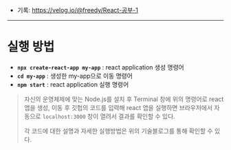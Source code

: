 - 기록: https://velog.io/@freedy/React-공부-1

---

# 실행 방법
- **`npx create-react-app my-app`** : react application 생성 명령어
- **`cd my-app`** : 생성한 my-app으로 이동 명령어
- **`npm start`** : react application 실행 명령어

>자신의 운영체제에 맞는 Node.js를 설치 후
Terminal 창에 위의 명령어로 react 앱을 생성, 
이동 후 깃헙의 코드를 입력해 react 앱을 실행하면
브라우저에서 자동으로 `localhost:3000` 창이 열려서 결과를 확인할 수 있다.
>
>각 코드에 대한 설명과 자세한 실행방법은 위의 기술블로그를 통해 확인할 수 있다.
